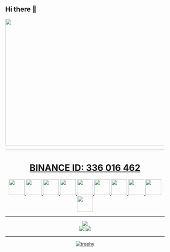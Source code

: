 ## Hi there 👋
<!--
**Wallz/Wallz** is a ✨ _special_ ✨ repository because its `README.md` (this file) appears on your GitHub profile.

Here are some ideas to get you started:

- 🔭 I’m currently working on ...
- 🌱 I’m currently learning ...
- 👯 I’m looking to collaborate on ...
- 🤔 I’m looking for help with ...
- 💬 Ask me about ...
- 📫 How to reach me: ...
- 😄 Pronouns: ...
- ⚡ Fun fact: ...
<img src="https://cdn.jsdelivr.net/gh/devicons/devicon/icons/subversion/subversion-original.svg" width=50 height=50>
<img src="https://cdn.jsdelivr.net/gh/devicons/devicon/icons/cloudflare/cloudflare-original.svg" width=50 height=50>
### ⚙️ &nbsp;GitHub Stats
-->

<div align="center">
  <a href="https://github.com/Wallz">
    <!--
    <img height="180em" src="https://github-readme-stats.vercel.app/api?username=Wallz&show_icons=true&theme=dark&include_all_commits=true&count_private=true"/>
    <img height="180em" src="https://github-readme-streak-stats.herokuapp.com?user=Wallz&theme=dark&include_all_commits=true&count_private=true&date_format=M%20j%5B%2C%20Y%5D" />
    <img height="180em" src="https://github-readme-stats.vercel.app/api/top-langs/?username=Wallz&layout=compact&langs_count=16&theme=dark&include_all_commits=true&count_private=true"/>
    -->
    <img height="400em" width="800em" src="https://github-readme-stats.vercel.app/api/top-langs/?username=Wallz&layout=compact&langs_count=50&theme=dark&include_all_commits=true&count_private=true"/>
</div>

<hr>
<h1 align="center">BINANCE ID: <bold>336 016 462</bold></h1>
<p align="center">
<img src="https://cdn.jsdelivr.net/gh/devicons/devicon/icons/intellij/intellij-original.svg" width=50 height=50>
<img src="https://cdn.jsdelivr.net/gh/devicons/devicon/icons/java/java-original-wordmark.svg" width=50 height=50>
<img src="https://cdn.jsdelivr.net/gh/devicons/devicon/icons/mysql/mysql-original-wordmark.svg" width=50 height=50>
<img src="https://cdn.jsdelivr.net/gh/devicons/devicon/icons/php/php-original.svg" width=50 height=50>
<img src="https://cdn.jsdelivr.net/gh/devicons/devicon/icons/cplusplus/cplusplus-original.svg" width=50 height=50>
<img src="https://cdn.jsdelivr.net/gh/devicons/devicon/icons/csharp/csharp-original.svg" width=50 height=50>
<img src="https://cdn.jsdelivr.net/gh/devicons/devicon/icons/python/python-original.svg" width=50 height=50>
<img src="https://cdn.jsdelivr.net/gh/devicons/devicon/icons/photoshop/photoshop-original.svg" width=50 height=50>
<img src="https://cdn.jsdelivr.net/gh/devicons/devicon/icons/html5/html5-original.svg" width=50 height=50>
<img src="https://cdn.jsdelivr.net/gh/devicons/devicon/icons/css3/css3-original.svg" width=50 height=50>
</p>

<hr>
<p align="center">
<a href="https://discord.gg/ygGEUMVb5d" target="_blank"><img src="https://discord.c99.nl/widget/theme-3/252624582593347586.png"></a><br>
  <a href="https://www.twitch.tv/1WallzRJ" target="_blank"><img src="https://img.shields.io/badge/Twitch-9146FF?style=for-the-badge&logo=twitch&logoColor=white" target="_blank"></a>
 <a href="https://discord.gg/ygGEUMVb5d" target="_blank"><img src="https://img.shields.io/badge/Discord-7289DA?style=for-the-badge&logo=discord&logoColor=white" target="_blank"></a> 
</p>  
<hr>  
<div align="center">  
  
[![trophy](https://github-profile-trophy.vercel.app/?username=Wallz&theme=onedark)](https://github.com/Wallz)
</div> 

